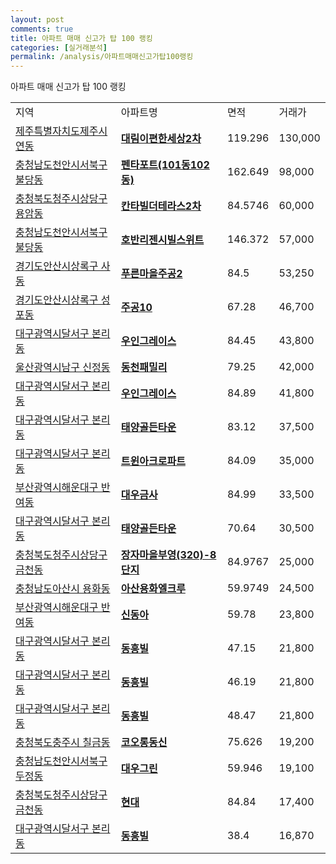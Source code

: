 ```yaml
---
layout: post
comments: true
title: 아파트 매매 신고가 탑 100 랭킹
categories: [실거래분석]
permalink: /analysis/아파트매매신고가탑100랭킹
---
```


아파트 매매 신고가 탑 100 랭킹

<table>
  <tr>
    <td>지역</td>
    <td>아파트명</td>
    <td>면적</td>
    <td>거래가</td>
  </tr>

  <tr>
    <td><a href="/apt/제주특별자치도제주시연동">제주특별자치도제주시 연동</a></td>
    <td style="font-weight: bold;"><a href="https://search.naver.com/search.naver?query=연동 대림이편한세상2차">대림이편한세상2차</a></td>
    <td>119.296</td>
    <td>130,000</td>
  </tr>

  <tr>
    <td><a href="/apt/충청남도천안시서북구불당동">충청남도천안시서북구 불당동</a></td>
    <td style="font-weight: bold;"><a href="https://search.naver.com/search.naver?query=불당동 펜타포트(101동102동)">펜타포트(101동102동)</a></td>
    <td>162.649</td>
    <td>98,000</td>
  </tr>

  <tr>
    <td><a href="/apt/충청북도청주시상당구용암동">충청북도청주시상당구 용암동</a></td>
    <td style="font-weight: bold;"><a href="https://search.naver.com/search.naver?query=용암동 칸타빌더테라스2차">칸타빌더테라스2차</a></td>
    <td>84.5746</td>
    <td>60,000</td>
  </tr>

  <tr>
    <td><a href="/apt/충청남도천안시서북구불당동">충청남도천안시서북구 불당동</a></td>
    <td style="font-weight: bold;"><a href="https://search.naver.com/search.naver?query=불당동 호반리젠시빌스위트">호반리젠시빌스위트</a></td>
    <td>146.372</td>
    <td>57,000</td>
  </tr>

  <tr>
    <td><a href="/apt/경기도안산시상록구사동">경기도안산시상록구 사동</a></td>
    <td style="font-weight: bold;"><a href="https://search.naver.com/search.naver?query=사동 푸른마을주공2">푸른마을주공2</a></td>
    <td>84.5</td>
    <td>53,250</td>
  </tr>

  <tr>
    <td><a href="/apt/경기도안산시상록구성포동">경기도안산시상록구 성포동</a></td>
    <td style="font-weight: bold;"><a href="https://search.naver.com/search.naver?query=성포동 주공10">주공10</a></td>
    <td>67.28</td>
    <td>46,700</td>
  </tr>

  <tr>
    <td><a href="/apt/대구광역시달서구본리동">대구광역시달서구 본리동</a></td>
    <td style="font-weight: bold;"><a href="https://search.naver.com/search.naver?query=본리동 우인그레이스">우인그레이스</a></td>
    <td>84.45</td>
    <td>43,800</td>
  </tr>

  <tr>
    <td><a href="/apt/울산광역시남구신정동">울산광역시남구 신정동</a></td>
    <td style="font-weight: bold;"><a href="https://search.naver.com/search.naver?query=신정동 동천패밀리">동천패밀리</a></td>
    <td>79.25</td>
    <td>42,000</td>
  </tr>

  <tr>
    <td><a href="/apt/대구광역시달서구본리동">대구광역시달서구 본리동</a></td>
    <td style="font-weight: bold;"><a href="https://search.naver.com/search.naver?query=본리동 우인그레이스">우인그레이스</a></td>
    <td>84.89</td>
    <td>41,800</td>
  </tr>

  <tr>
    <td><a href="/apt/대구광역시달서구본리동">대구광역시달서구 본리동</a></td>
    <td style="font-weight: bold;"><a href="https://search.naver.com/search.naver?query=본리동 태양골든타운">태양골든타운</a></td>
    <td>83.12</td>
    <td>37,500</td>
  </tr>

  <tr>
    <td><a href="/apt/대구광역시달서구본리동">대구광역시달서구 본리동</a></td>
    <td style="font-weight: bold;"><a href="https://search.naver.com/search.naver?query=본리동 트윈아크로파트">트윈아크로파트</a></td>
    <td>84.09</td>
    <td>35,000</td>
  </tr>

  <tr>
    <td><a href="/apt/부산광역시해운대구반여동">부산광역시해운대구 반여동</a></td>
    <td style="font-weight: bold;"><a href="https://search.naver.com/search.naver?query=반여동 대우금사">대우금사</a></td>
    <td>84.99</td>
    <td>33,500</td>
  </tr>

  <tr>
    <td><a href="/apt/대구광역시달서구본리동">대구광역시달서구 본리동</a></td>
    <td style="font-weight: bold;"><a href="https://search.naver.com/search.naver?query=본리동 태양골든타운">태양골든타운</a></td>
    <td>70.64</td>
    <td>30,500</td>
  </tr>

  <tr>
    <td><a href="/apt/충청북도청주시상당구금천동">충청북도청주시상당구 금천동</a></td>
    <td style="font-weight: bold;"><a href="https://search.naver.com/search.naver?query=금천동 장자마을부영(320)-8단지">장자마을부영(320)-8단지</a></td>
    <td>84.9767</td>
    <td>25,000</td>
  </tr>

  <tr>
    <td><a href="/apt/충청남도아산시용화동">충청남도아산시 용화동</a></td>
    <td style="font-weight: bold;"><a href="https://search.naver.com/search.naver?query=용화동 아산용화엘크루">아산용화엘크루</a></td>
    <td>59.9749</td>
    <td>24,500</td>
  </tr>

  <tr>
    <td><a href="/apt/부산광역시해운대구반여동">부산광역시해운대구 반여동</a></td>
    <td style="font-weight: bold;"><a href="https://search.naver.com/search.naver?query=반여동 신동아">신동아</a></td>
    <td>59.78</td>
    <td>23,800</td>
  </tr>

  <tr>
    <td><a href="/apt/대구광역시달서구본리동">대구광역시달서구 본리동</a></td>
    <td style="font-weight: bold;"><a href="https://search.naver.com/search.naver?query=본리동 동흥빌">동흥빌</a></td>
    <td>47.15</td>
    <td>21,800</td>
  </tr>

  <tr>
    <td><a href="/apt/대구광역시달서구본리동">대구광역시달서구 본리동</a></td>
    <td style="font-weight: bold;"><a href="https://search.naver.com/search.naver?query=본리동 동흥빌">동흥빌</a></td>
    <td>46.19</td>
    <td>21,800</td>
  </tr>

  <tr>
    <td><a href="/apt/대구광역시달서구본리동">대구광역시달서구 본리동</a></td>
    <td style="font-weight: bold;"><a href="https://search.naver.com/search.naver?query=본리동 동흥빌">동흥빌</a></td>
    <td>48.47</td>
    <td>21,800</td>
  </tr>

  <tr>
    <td><a href="/apt/충청북도충주시칠금동">충청북도충주시 칠금동</a></td>
    <td style="font-weight: bold;"><a href="https://search.naver.com/search.naver?query=칠금동 코오롱동신">코오롱동신</a></td>
    <td>75.626</td>
    <td>19,200</td>
  </tr>

  <tr>
    <td><a href="/apt/충청남도천안시서북구두정동">충청남도천안시서북구 두정동</a></td>
    <td style="font-weight: bold;"><a href="https://search.naver.com/search.naver?query=두정동 대우그린">대우그린</a></td>
    <td>59.946</td>
    <td>19,100</td>
  </tr>

  <tr>
    <td><a href="/apt/충청북도청주시상당구금천동">충청북도청주시상당구 금천동</a></td>
    <td style="font-weight: bold;"><a href="https://search.naver.com/search.naver?query=금천동 현대">현대</a></td>
    <td>84.84</td>
    <td>17,400</td>
  </tr>

  <tr>
    <td><a href="/apt/대구광역시달서구본리동">대구광역시달서구 본리동</a></td>
    <td style="font-weight: bold;"><a href="https://search.naver.com/search.naver?query=본리동 동흥빌">동흥빌</a></td>
    <td>38.4</td>
    <td>16,870</td>
  </tr>

</table>
